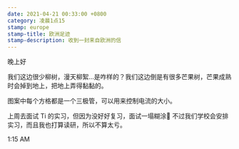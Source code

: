 ```yaml
---
date: 2021-04-21 00:33:00 +0800
category: 凌晨1点15
stamp: europe
stamp-title: 欧洲足迹
stamp-description: 收到一封来自欧洲的信
---
```


晚上好

我们这边很少柳树，漫天柳絮…是咋样的？我们这边倒是有很多芒果树，芒果成熟时会掉到地上，把地上弄得黏黏的。

图案中每个方格都是一个三极管，可以用来控制电流的大小。

上周去面试 Ti 的实习，但因为没好好复习，面试一塌糊涂🥲 不过我们学校会安排实习，而且我也打算读研，所以不算太亏。


1:15 AM
